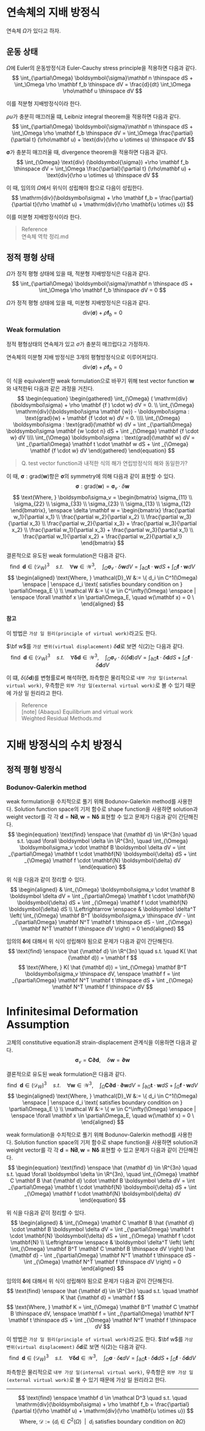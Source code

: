 # 연속체의 지배 방정식
연속체 $\Omega$가 있다고 하자.

## 운동 상태
$\Omega$에 Euler의 운동방정식과 Euler-Cauchy stress principle을 적용하면 다음과 같다.
$$ \int_{\partial\Omega} \boldsymbol{\sigma}\mathbf n \thinspace dS + \int_\Omega \rho \mathbf f_b \thinspace dV = \frac{d}{dt} \int_\Omega \rho\mathbf u \thinspace dV $$

이를 적분형 지배방정식이라 한다.

$\rho u$가 충분히 매끄러울 떄, Leibniz integral theorem을 적용하면 다음과 같다.
$$ \int_{\partial\Omega} \boldsymbol{\sigma}\mathbf n \thinspace dS + \int_\Omega \rho \mathbf f_b \thinspace dV = \int_\Omega \frac{\partial}{\partial t} (\rho\mathbf u) + \text{div}(\rho u \otimes u) \thinspace dV $$

$\boldsymbol{\sigma}$가 충분히 매끄러울 때, divergence theorem을 적용하면 다음과 같다.
$$ \int_{\Omega} \text{div} (\boldsymbol{\sigma}) +\rho \mathbf f_b \thinspace dV = \int_\Omega \frac{\partial}{\partial t} (\rho\mathbf u) + \text{div}(\rho u \otimes u) \thinspace dV $$

이 때, 임의의 $\Omega$에서 위식이 성립해야 함으로 다음이 성립한다.
$$ \mathrm{div}(\boldsymbol\sigma) + \rho \mathbf f_b = \frac{\partial}{\partial t}(\rho \mathbf u) + \mathrm{div}(\rho \mathbf{u \otimes u}) $$

이를 미분형 지배방정식이라 한다.

> Reference  
> 연속체 역학 정리.md

## 정적 평형 상태
$\Omega$가 정적 평형 상태에 있을 때, 적분형 지배방정식은 다음과 같다.
$$ \int_{\partial\Omega} \boldsymbol{\sigma}\mathbf n \thinspace dS + \int_\Omega \rho \mathbf f_b \thinspace dV = 0 $$

$\Omega$가 정적 평형 상태에 있을 때, 미분형 지배방정식은 다음과 같다.
$$ \text{div}(\boldsymbol\sigma) + \rho \mathbf f_b = 0 $$

### Weak formulation
정적 평형상태의 연속체가 있고 $\sigma$가 충분히 매끄럽다고 가정하자.

연속체의 미분형 지배 방정식은 3개의 평형방정식으로 이루어져있다.
$$ \text{div}(\boldsymbol\sigma) + \rho \mathbf f_b = 0 $$

이 식을 equivalent한 weak formulation으로 바꾸기 위해 test vector function $\mathbf w$와 내적한뒤 다음과 같은 과정을 거친다.
$$ \begin{equation} \begin{gathered} \int_{\Omega} ( \mathrm{div}(\boldsymbol\sigma) + \rho \mathbf {f ) \cdot w} dV  = 0. \\ \int_{\Omega} \mathrm{div}(\boldsymbol\sigma  \mathbf {w}) - \boldsymbol\sigma : \text{grad}(w)  + \mathbf {f \cdot w} dV  = 0. \\\\ \int_{\Omega} \boldsymbol\sigma : \text{grad}(\mathbf w) dV = \int _{\partial\Omega} \boldsymbol\sigma  \mathbf {w \cdot n} dS + \int _{\Omega} \mathbf {f \cdot w} dV \\\\ \int_{\Omega} \boldsymbol\sigma : \text{grad}(\mathbf w) dV = \int _{\partial\Omega} \mathbf t \cdot \mathbf w dS + \int _{\Omega} \mathbf {f \cdot w} dV \end{gathered} \end{equation} $$

> Q. test vector function과 내적한 식의 해가 연립방정식의 해와 동일한가?

이 때, $\boldsymbol\sigma : \text{grad}(\mathbf w)$항은 $\boldsymbol{\sigma}$의 symmetry에 의해 다음과 같이 표현할 수 있다.
$$ \boldsymbol\sigma : \text{grad}(\mathbf w) = \boldsymbol\sigma_v \cdot \delta \mathbf w $$
$$ \text{Where, } \boldsymbol\sigma_v = \begin{bmatrix} \sigma_{11} \\ \sigma_{22} \\ \sigma_{33} \\ \sigma_{23} \\ \sigma_{13} \\ \sigma_{12} \end{bmatrix}, \enspace \delta \mathbf w = \begin{bmatrix} \frac{\partial w_1}{\partial x_1} \\ \frac{\partial w_2}{\partial x_2} \\ \frac{\partial w_3}{\partial x_3} \\ \frac{\partial w_2}{\partial x_3} + \frac{\partial w_3}{\partial x_2}  \\ \frac{\partial w_1}{\partial x_3} + \frac{\partial w_3}{\partial x_1} \\ \frac{\partial w_1}{\partial x_2} + \frac{\partial w_2}{\partial x_1} \end{bmatrix} $$

결론적으로 유도된 weak formulation은 다음과 같다.
$$ \begin{equation} \text{find} \enspace \mathbf d \in (\mathcal D_W)^3 \quad s.t. \quad \forall \mathbf w \in \mathcal W^3, \quad \int_{\Omega} \boldsymbol\sigma_v \cdot \delta \mathbf w dV = \int _{\partial\Omega} \mathbf t \cdot \mathbf w dS + \int _{\Omega} \mathbf {f \cdot w} dV \end{equation} $$
$$ \begin{aligned} \text{Where, } \mathcal{D}_W &:= \{ d_i \in C^1(\Omega) \enspace | \enspace d_i \text{ satisfies boundary condition on } \partial\Omega_E \}  \\ \mathcal W &:= \{ w \in C^\infty(\Omega) \enspace | \enspace \forall \mathbf x \in \partial\Omega_E, \quad w(\mathbf x) = 0 \ \end{aligned}  $$

#### 참고
이 방법은 `가상 일 원리(principle of virtual work)`라고도 한다. 

$\bf w$를 `가상 변위(virtual displacement)` $\delta \mathbf d$로 보면 식(2)는 다음과 같다.
$$ \text{find} \enspace \mathbf d \in (\mathcal D_W)^3 \quad s.t. \quad \forall \mathbf \delta \mathbf d \in \mathcal W^3, \quad \int_{\Omega} \boldsymbol\sigma_v \cdot \delta(\delta \mathbf d) dV = \int _{\partial\Omega} \mathbf t \cdot \delta \mathbf d dS + \int _{\Omega} \mathbf f \cdot \delta \mathbf d dV $$

이 떄, $\delta(\delta \mathbf d)$를 변형률로써 해석하면, 좌측항은 물리적으로 `내부 가상 일(internal virtual work)`, 우측항은 `외부 가상 일(external virtual work)`로 볼 수 있기 때문에 가상 일 원리라고 한다.

> Reference  
> [note] (Abaqus) Equilibrium and virtual work  
> Weighted Residual Methods.md  

# 지배 방정식의 수치 방정식
## 정적 평형 방정식


### Bodunov-Galerkin method
weak formulation을 수치적으로 풀기 위해 Bodunov-Galerkin method를 사용한다. Solution function space의 기저 함수로 shape function을 사용하면 solution과 weight vector를 각 각 $\mathbf d = \mathbf{N\hat{d}}, \mathbf w = \mathbf{N} \boldsymbol{\delta}$ 표현할 수 있고 문제가 다음과 같이 간단해진다.
$$ \begin{equation} \text{find} \enspace \hat {\mathbf d} \in \R^{3n} \quad s.t. \quad \forall \boldsymbol \delta \in \R^{3n}, \quad \int_{\Omega} \boldsymbol\sigma_v \cdot \mathbf B \boldsymbol \delta dV = \int _{\partial\Omega} \mathbf t \cdot \mathbf{N} \boldsymbol{\delta} dS + \int _{\Omega} \mathbf f \cdot \mathbf{N} \boldsymbol{\delta} dV \end{equation} $$

위 식을 다음과 같이 정리할 수 있다.
$$ \begin{aligned} & \int_{\Omega} \boldsymbol\sigma_v \cdot \mathbf B \boldsymbol \delta dV = \int _{\partial\Omega} \mathbf t \cdot \mathbf{N} \boldsymbol{\delta} dS + \int _{\Omega} \mathbf f \cdot \mathbf{N} \boldsymbol{\delta} dS \\ \Leftrightarrow \enspace &  \boldsymbol \delta^T \left( \int_{\Omega} \mathbf B^T \boldsymbol\sigma_v \thinspace dV  - \int _{\partial\Omega} \mathbf N^T \mathbf t \thinspace dS - \int _{\Omega} \mathbf N^T \mathbf f \thinspace dV \right) = 0 \end{aligned} $$

임의의 $\boldsymbol \delta$에 대해서 위 식이 성립해야 됨으로 문제가 다음과 같이 간단해진다.
$$ \text{find} \enspace \hat {\mathbf d} \in \R^{3n} \quad s.t. \quad K( \hat {\mathbf d}) = \mathbf f  $$
$$ \text{Where, } K( \hat {\mathbf d}) = \int_{\Omega} \mathbf B^T \boldsymbol\sigma_v \thinspace dV, \enspace \mathbf f = \int _{\partial\Omega} \mathbf N^T \mathbf t \thinspace dS + \int _{\Omega} \mathbf N^T \mathbf f \thinspace dV $$



# Infinitesimal Deformation Assumption
고체의 constitutive equation과 strain-displacement 관계식을 이용하면 다음과 같다.
$$ \boldsymbol\sigma_v = \mathbf C \mathbf \partial \mathbf d, \quad \delta \mathbf w = \mathbf \partial \mathbf w  $$

결론적으로 유도된 weak formulation은 다음과 같다.
$$ \begin{equation} \text{find} \enspace \mathbf d \in (\mathcal D_W)^3 \quad s.t. \quad \forall \mathbf w \in \mathcal W^3, \quad \int_{\Omega} \mathbf C \mathbf \partial \mathbf d \cdot \mathbf \partial \mathbf w dV = \int _{\partial\Omega} \mathbf t \cdot \mathbf w dS + \int _{\Omega} \mathbf {f \cdot w} dV \end{equation} $$
$$ \begin{aligned} \text{Where, } \mathcal{D}_W &:= \{ d_i \in C^1(\Omega) \enspace | \enspace d_i \text{ satisfies boundary condition on } \partial\Omega_E \}  \\ \mathcal W &:= \{ w \in C^\infty(\Omega) \enspace | \enspace \forall \mathbf x \in \partial\Omega_E, \quad w(\mathbf x) = 0 \ \end{aligned}  $$

weak formulation을 수치적으로 풀기 위해 Bodunov-Galerkin method를 사용한다. Solution function space의 기저 함수로 shape function을 사용하면 solution과 weight vector를 각 각 $\mathbf d = \mathbf{N\hat{d}}, \mathbf w = \mathbf{N} \boldsymbol{\delta}$ 표현할 수 있고 문제가 다음과 같이 간단해진다.
$$ \begin{equation} \text{find} \enspace \hat {\mathbf d} \in \R^{3n} \quad s.t. \quad \forall \boldsymbol \delta \in \R^{3n}, \quad \int_{\Omega} \mathbf C \mathbf B \hat {\mathbf d} \cdot \mathbf B \boldsymbol \delta dV = \int _{\partial\Omega} \mathbf t \cdot \mathbf{N} \boldsymbol{\delta} dS + \int _{\Omega} \mathbf f \cdot \mathbf{N} \boldsymbol{\delta} dV \end{equation} $$

위 식을 다음과 같이 정리할 수 있다.
$$ \begin{aligned} & \int_{\Omega} \mathbf C \mathbf B \hat {\mathbf d} \cdot \mathbf B \boldsymbol \delta dV = \int _{\partial\Omega} \mathbf t \cdot \mathbf{N} \boldsymbol{\delta} dS + \int _{\Omega} \mathbf f \cdot \mathbf{N} \\ \Leftrightarrow \enspace &  \boldsymbol \delta^T \left( \left( \int_{\Omega} \mathbf B^T \mathbf C \mathbf B \thinspace dV \right) \hat {\mathbf d} - \int _{\partial\Omega} \mathbf N^T \mathbf t \thinspace dS - \int _{\Omega} \mathbf N^T \mathbf f \thinspace dV \right) = 0 \end{aligned} $$

임의의 $\boldsymbol \delta$에 대해서 위 식이 성립해야 됨으로 문제가 다음과 같이 간단해진다.
$$ \text{find} \enspace \hat {\mathbf d} \in \R^{3n} \quad s.t. \quad \mathbf K \hat {\mathbf d} = \mathbf f  $$
$$ \text{Where, } \mathbf K = \int_{\Omega} \mathbf B^T \mathbf C \mathbf B \thinspace dV, \enspace \mathbf f = \int _{\partial\Omega} \mathbf N^T \mathbf t \thinspace dS + \int _{\Omega} \mathbf N^T \mathbf f \thinspace dV $$

이 방법은 `가상 일 원리(principle of virtual work)`라고도 한다. $\bf w$를 `가상 변위(virtual displacement)` $\delta \mathbf d$로 보면 식(2)는 다음과 같다.
$$ \text{find} \enspace \mathbf d \in (\mathcal D_W)^3 \quad s.t. \quad \forall \mathbf \delta \mathbf d \in \mathcal W^3, \quad \int_{\Omega} \boldsymbol\sigma \cdot \delta \boldsymbol{\epsilon} dV = \int _{\partial\Omega} \mathbf t \cdot \delta \mathbf d dS + \int _{\Omega} \mathbf f \cdot \delta \mathbf d dV $$

좌측항은 물리적으로 `내부 가상 일(internal virtual work)`, 우측항은 `외부 가상 일(external virtual work)`로 볼 수 있기 때문에 가상 일 원리라고 한다.


---

$$ \text{find} \enspace \mathbf d \in \mathcal D^3 \quad s.t. \quad \mathrm{div}(\boldsymbol\sigma) + \rho \mathbf f_b = \frac{\partial}{\partial t}(\rho \mathbf u) + \mathrm{div}(\rho \mathbf{u \otimes u}) $$
$$ \text{Where, } \mathcal{D} := \{ d_i \in C^2(\Omega) \enspace | \enspace d_i \text{ satisfies boundary condition on } \partial\Omega\}  $$
